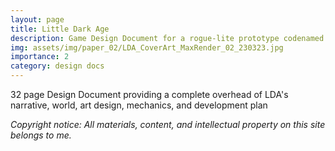 ```yaml
---
layout: page
title: Little Dark Age
description: Game Design Document for a rogue-lite prototype codenamed "Little Dark Age"
img: assets/img/paper_02/LDA_CoverArt_MaxRender_02_230323.jpg
importance: 2
category: design docs
---
```


32 page Design Document providing a complete overhead of LDA's narrative, world, art design, mechanics, and development plan

<i>Copyright notice: All materials, content, and intellectual property on this site belongs to me.</i>

<object data="{{ site.url }}{{ site.baseurl }}/assets/pdf/gdd_littledarkage.pdf" width="800" height="500" type='application/pdf'></object>



